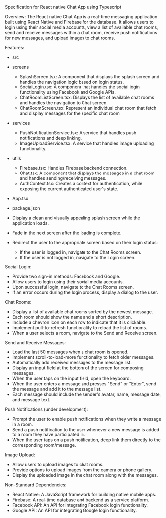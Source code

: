 Specification for React native Chat App using Typescript

Overview:
The React native Chat App is a real-time messaging application built using React Native and Firebase for the database. It allows users to login using their social media accounts, view a list of available chat rooms, send and receive messages within a chat room, receive push notifications for new messages, and upload images to chat rooms.

Features:

- src
- screens
  - SplashScreen.tsx: A component that displays the splash screen and handles the navigation logic based on login status.
  - SocialLogin.tsx: A component that handles the social login functionality using Facebook and Google APIs.
  - ChatRoomListScreen.tsx: Displays the list of available chat rooms and handles the navigation to Chat screen.
  - ChatRoomScreen.tsx: Represent an individual chat room that fetch and display messages for the specific chat room
- services
  - PushNotificationService.tsx: A service that handles push notifications and deep linking.
  - ImageUploadService.tsx: A service that handles image uploading functionality.
- utils
  - Firebase.tsx: Handles Firebase backend connection.
  - Chat.tsx: A component that displays the messages in a chat room and handles sending/receiving messages.
  - AuthContext.tsx: Creates a context for authentication, while exposing the current authenticated user's state.
- App.tsx
- package.json

- Display a clean and visually appealing splash screen while the application loads.
- Fade in the next screen after the loading is complete.
- Redirect the user to the appropriate screen based on their login status:

  - If the user is logged in, navigate to the Chat Rooms screen.
  - If the user is not logged in, navigate to the Login screen.

Social Login:

- Provide two sign-in methods: Facebook and Google.
- Allow users to login using their social media accounts.
- Upon successful login, navigate to the Chat Rooms screen.
- If an error occurs during the login process, display a dialog to the user.

Chat Rooms:

- Display a list of available chat rooms sorted by the newest message.
- Each room should show the name and a short description.
- Include a chevron icon on each row to indicate that it is clickable.
- Implement pull-to-refresh functionality to reload the list of rooms.
- When a user selects a room, navigate to the Send and Receive screen.

Send and Receive Messages:

- Load the last 50 messages when a chat room is opened.
- Implement scroll-to-load-more functionality to fetch older messages.
- Automatically add received messages to the message list.
- Display an input field at the bottom of the screen for composing messages.
- When the user taps on the input field, open the keyboard.
- When the user enters a message and presses "Send" or "Enter", send the message and add it to the message list.
- Each message should include the sender's avatar, name, message date, and message text.

Push Notifications (under development):

- Prompt the user to enable push notifications when they write a message in a room.
- Send a push notification to the user whenever a new message is added to a room they have participated in.
- When the user taps on a push notification, deep link them directly to the corresponding room/message.

Image Upload:

- Allow users to upload images to chat rooms.
- Provide options to upload images from the camera or phone gallery.
- Display the uploaded image in the chat room along with the messages.

Non-Standard Dependencies:

- React Native: A JavaScript framework for building native mobile apps.
- Firebase: A real-time database and backend as a service platform.
- Facebook API: An API for integrating Facebook login functionality.
- Google API: An API for integrating Google login functionality.
